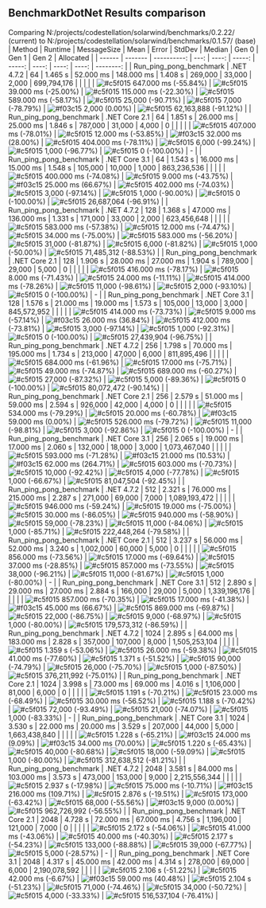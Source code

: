 ﻿## BenchmarkDotNet Results comparison
Comparing N:/projects/codestellation/solarwind/benchmarks/0.2.22/ (current) to N:/projects/codestellation/solarwind/benchmarks/0.1.57/ (base)
| Method | Runtime | MessageSize | Mean | Error | StdDev | Median | Gen 0 | Gen 1 | Gen 2 | Allocated |
| ------ | ------- | ----------: | ---: | ----: | -----: | -----: | ----: | ----: | ----: | --------: |
| Run_ping_pong_benchmark | .NET 4.7.2 | 64 | 1.465 s | 52.000 ms | 148.000 ms | 1.408 s | 269,000 | 33,000 | 2,000 | 699,794,176 |
| | | | ![#c5f015](https://via.placeholder.com/15/c5f015/000000?text=+) 647.000 ms (-55.84%) | ![#c5f015](https://via.placeholder.com/15/c5f015/000000?text=+) 39.000 ms (-25.00%) | ![#c5f015](https://via.placeholder.com/15/c5f015/000000?text=+) 115.000 ms (-22.30%) | ![#c5f015](https://via.placeholder.com/15/c5f015/000000?text=+) 589.000 ms (-58.17%) | ![#c5f015](https://via.placeholder.com/15/c5f015/000000?text=+) 25,000 (-90.71%) | ![#c5f015](https://via.placeholder.com/15/c5f015/000000?text=+) 7,000 (-78.79%) | ![#f03c15](https://via.placeholder.com/15/f03c15/000000?text=+) 2,000 (0.00%) | ![#c5f015](https://via.placeholder.com/15/c5f015/000000?text=+) 62,163,888 (-91.12%) |
| Run_ping_pong_benchmark | .NET Core 2.1 | 64 | 1.851 s | 26.000 ms | 25.000 ms | 1.846 s | 787,000 | 31,000 | 4,000 | 0 |
| | | | ![#c5f015](https://via.placeholder.com/15/c5f015/000000?text=+) 407.000 ms (-78.01%) | ![#c5f015](https://via.placeholder.com/15/c5f015/000000?text=+) 12.000 ms (-53.85%) | ![#f03c15](https://via.placeholder.com/15/f03c15/000000?text=+) 32.000 ms (28.00%) | ![#c5f015](https://via.placeholder.com/15/c5f015/000000?text=+) 404.000 ms (-78.11%) | ![#c5f015](https://via.placeholder.com/15/c5f015/000000?text=+) 6,000 (-99.24%) | ![#c5f015](https://via.placeholder.com/15/c5f015/000000?text=+) 1,000 (-96.77%) | ![#c5f015](https://via.placeholder.com/15/c5f015/000000?text=+) 0 (-100.00%) | - |
| Run_ping_pong_benchmark | .NET Core 3.1 | 64 | 1.543 s | 16.000 ms | 15.000 ms | 1.548 s | 105,000 | 10,000 | 1,000 | 863,236,536 |
| | | | ![#c5f015](https://via.placeholder.com/15/c5f015/000000?text=+) 400.000 ms (-74.08%) | ![#c5f015](https://via.placeholder.com/15/c5f015/000000?text=+) 9.000 ms (-43.75%) | ![#f03c15](https://via.placeholder.com/15/f03c15/000000?text=+) 25.000 ms (66.67%) | ![#c5f015](https://via.placeholder.com/15/c5f015/000000?text=+) 402.000 ms (-74.03%) | ![#c5f015](https://via.placeholder.com/15/c5f015/000000?text=+) 3,000 (-97.14%) | ![#c5f015](https://via.placeholder.com/15/c5f015/000000?text=+) 1,000 (-90.00%) | ![#c5f015](https://via.placeholder.com/15/c5f015/000000?text=+) 0 (-100.00%) | ![#c5f015](https://via.placeholder.com/15/c5f015/000000?text=+) 26,687,064 (-96.91%) |
| Run_ping_pong_benchmark | .NET 4.7.2 | 128 | 1.368 s | 47.000 ms | 136.000 ms | 1.331 s | 171,000 | 33,000 | 2,000 | 623,456,648 |
| | | | ![#c5f015](https://via.placeholder.com/15/c5f015/000000?text=+) 583.000 ms (-57.38%) | ![#c5f015](https://via.placeholder.com/15/c5f015/000000?text=+) 12.000 ms (-74.47%) | ![#c5f015](https://via.placeholder.com/15/c5f015/000000?text=+) 34.000 ms (-75.00%) | ![#c5f015](https://via.placeholder.com/15/c5f015/000000?text=+) 583.000 ms (-56.20%) | ![#c5f015](https://via.placeholder.com/15/c5f015/000000?text=+) 31,000 (-81.87%) | ![#c5f015](https://via.placeholder.com/15/c5f015/000000?text=+) 6,000 (-81.82%) | ![#c5f015](https://via.placeholder.com/15/c5f015/000000?text=+) 1,000 (-50.00%) | ![#c5f015](https://via.placeholder.com/15/c5f015/000000?text=+) 71,485,312 (-88.53%) |
| Run_ping_pong_benchmark | .NET Core 2.1 | 128 | 1.906 s | 28.000 ms | 27.000 ms | 1.904 s | 789,000 | 29,000 | 5,000 | 0 |
| | | | ![#c5f015](https://via.placeholder.com/15/c5f015/000000?text=+) 416.000 ms (-78.17%) | ![#c5f015](https://via.placeholder.com/15/c5f015/000000?text=+) 8.000 ms (-71.43%) | ![#c5f015](https://via.placeholder.com/15/c5f015/000000?text=+) 24.000 ms (-11.11%) | ![#c5f015](https://via.placeholder.com/15/c5f015/000000?text=+) 414.000 ms (-78.26%) | ![#c5f015](https://via.placeholder.com/15/c5f015/000000?text=+) 11,000 (-98.61%) | ![#c5f015](https://via.placeholder.com/15/c5f015/000000?text=+) 2,000 (-93.10%) | ![#c5f015](https://via.placeholder.com/15/c5f015/000000?text=+) 0 (-100.00%) | - |
| Run_ping_pong_benchmark | .NET Core 3.1 | 128 | 1.576 s | 21.000 ms | 19.000 ms | 1.573 s | 105,000 | 13,000 | 3,000 | 845,572,952 |
| | | | ![#c5f015](https://via.placeholder.com/15/c5f015/000000?text=+) 414.000 ms (-73.73%) | ![#c5f015](https://via.placeholder.com/15/c5f015/000000?text=+) 9.000 ms (-57.14%) | ![#f03c15](https://via.placeholder.com/15/f03c15/000000?text=+) 26.000 ms (36.84%) | ![#c5f015](https://via.placeholder.com/15/c5f015/000000?text=+) 412.000 ms (-73.81%) | ![#c5f015](https://via.placeholder.com/15/c5f015/000000?text=+) 3,000 (-97.14%) | ![#c5f015](https://via.placeholder.com/15/c5f015/000000?text=+) 1,000 (-92.31%) | ![#c5f015](https://via.placeholder.com/15/c5f015/000000?text=+) 0 (-100.00%) | ![#c5f015](https://via.placeholder.com/15/c5f015/000000?text=+) 27,439,904 (-96.75%) |
| Run_ping_pong_benchmark | .NET 4.7.2 | 256 | 1.798 s | 70.000 ms | 195.000 ms | 1.734 s | 213,000 | 47,000 | 6,000 | 811,895,496 |
| | | | ![#c5f015](https://via.placeholder.com/15/c5f015/000000?text=+) 684.000 ms (-61.96%) | ![#c5f015](https://via.placeholder.com/15/c5f015/000000?text=+) 17.000 ms (-75.71%) | ![#c5f015](https://via.placeholder.com/15/c5f015/000000?text=+) 49.000 ms (-74.87%) | ![#c5f015](https://via.placeholder.com/15/c5f015/000000?text=+) 689.000 ms (-60.27%) | ![#c5f015](https://via.placeholder.com/15/c5f015/000000?text=+) 27,000 (-87.32%) | ![#c5f015](https://via.placeholder.com/15/c5f015/000000?text=+) 5,000 (-89.36%) | ![#c5f015](https://via.placeholder.com/15/c5f015/000000?text=+) 0 (-100.00%) | ![#c5f015](https://via.placeholder.com/15/c5f015/000000?text=+) 80,072,472 (-90.14%) |
| Run_ping_pong_benchmark | .NET Core 2.1 | 256 | 2.579 s | 51.000 ms | 59.000 ms | 2.594 s | 926,000 | 42,000 | 4,000 | 0 |
| | | | ![#c5f015](https://via.placeholder.com/15/c5f015/000000?text=+) 534.000 ms (-79.29%) | ![#c5f015](https://via.placeholder.com/15/c5f015/000000?text=+) 20.000 ms (-60.78%) | ![#f03c15](https://via.placeholder.com/15/f03c15/000000?text=+) 59.000 ms (0.00%) | ![#c5f015](https://via.placeholder.com/15/c5f015/000000?text=+) 526.000 ms (-79.72%) | ![#c5f015](https://via.placeholder.com/15/c5f015/000000?text=+) 11,000 (-98.81%) | ![#c5f015](https://via.placeholder.com/15/c5f015/000000?text=+) 3,000 (-92.86%) | ![#c5f015](https://via.placeholder.com/15/c5f015/000000?text=+) 0 (-100.00%) | - |
| Run_ping_pong_benchmark | .NET Core 3.1 | 256 | 2.065 s | 19.000 ms | 17.000 ms | 2.060 s | 132,000 | 18,000 | 3,000 | 1,073,467,040 |
| | | | ![#c5f015](https://via.placeholder.com/15/c5f015/000000?text=+) 593.000 ms (-71.28%) | ![#f03c15](https://via.placeholder.com/15/f03c15/000000?text=+) 21.000 ms (10.53%) | ![#f03c15](https://via.placeholder.com/15/f03c15/000000?text=+) 62.000 ms (264.71%) | ![#c5f015](https://via.placeholder.com/15/c5f015/000000?text=+) 603.000 ms (-70.73%) | ![#c5f015](https://via.placeholder.com/15/c5f015/000000?text=+) 10,000 (-92.42%) | ![#c5f015](https://via.placeholder.com/15/c5f015/000000?text=+) 4,000 (-77.78%) | ![#c5f015](https://via.placeholder.com/15/c5f015/000000?text=+) 1,000 (-66.67%) | ![#c5f015](https://via.placeholder.com/15/c5f015/000000?text=+) 81,047,504 (-92.45%) |
| Run_ping_pong_benchmark | .NET 4.7.2 | 512 | 2.321 s | 76.000 ms | 215.000 ms | 2.287 s | 271,000 | 69,000 | 7,000 | 1,089,193,472 |
| | | | ![#c5f015](https://via.placeholder.com/15/c5f015/000000?text=+) 946.000 ms (-59.24%) | ![#c5f015](https://via.placeholder.com/15/c5f015/000000?text=+) 19.000 ms (-75.00%) | ![#c5f015](https://via.placeholder.com/15/c5f015/000000?text=+) 30.000 ms (-86.05%) | ![#c5f015](https://via.placeholder.com/15/c5f015/000000?text=+) 940.000 ms (-58.90%) | ![#c5f015](https://via.placeholder.com/15/c5f015/000000?text=+) 59,000 (-78.23%) | ![#c5f015](https://via.placeholder.com/15/c5f015/000000?text=+) 11,000 (-84.06%) | ![#c5f015](https://via.placeholder.com/15/c5f015/000000?text=+) 1,000 (-85.71%) | ![#c5f015](https://via.placeholder.com/15/c5f015/000000?text=+) 222,448,264 (-79.58%) |
| Run_ping_pong_benchmark | .NET Core 2.1 | 512 | 3.237 s | 56.000 ms | 52.000 ms | 3.240 s | 1,002,000 | 60,000 | 5,000 | 0 |
| | | | ![#c5f015](https://via.placeholder.com/15/c5f015/000000?text=+) 856.000 ms (-73.56%) | ![#c5f015](https://via.placeholder.com/15/c5f015/000000?text=+) 17.000 ms (-69.64%) | ![#c5f015](https://via.placeholder.com/15/c5f015/000000?text=+) 37.000 ms (-28.85%) | ![#c5f015](https://via.placeholder.com/15/c5f015/000000?text=+) 857.000 ms (-73.55%) | ![#c5f015](https://via.placeholder.com/15/c5f015/000000?text=+) 38,000 (-96.21%) | ![#c5f015](https://via.placeholder.com/15/c5f015/000000?text=+) 11,000 (-81.67%) | ![#c5f015](https://via.placeholder.com/15/c5f015/000000?text=+) 1,000 (-80.00%) | - |
| Run_ping_pong_benchmark | .NET Core 3.1 | 512 | 2.890 s | 29.000 ms | 27.000 ms | 2.884 s | 166,000 | 29,000 | 5,000 | 1,339,196,176 |
| | | | ![#c5f015](https://via.placeholder.com/15/c5f015/000000?text=+) 857.000 ms (-70.35%) | ![#c5f015](https://via.placeholder.com/15/c5f015/000000?text=+) 17.000 ms (-41.38%) | ![#f03c15](https://via.placeholder.com/15/f03c15/000000?text=+) 45.000 ms (66.67%) | ![#c5f015](https://via.placeholder.com/15/c5f015/000000?text=+) 869.000 ms (-69.87%) | ![#c5f015](https://via.placeholder.com/15/c5f015/000000?text=+) 22,000 (-86.75%) | ![#c5f015](https://via.placeholder.com/15/c5f015/000000?text=+) 9,000 (-68.97%) | ![#c5f015](https://via.placeholder.com/15/c5f015/000000?text=+) 1,000 (-80.00%) | ![#c5f015](https://via.placeholder.com/15/c5f015/000000?text=+) 179,573,312 (-86.59%) |
| Run_ping_pong_benchmark | .NET 4.7.2 | 1024 | 2.895 s | 64.000 ms | 183.000 ms | 2.828 s | 357,000 | 107,000 | 8,000 | 1,505,253,104 |
| | | | ![#c5f015](https://via.placeholder.com/15/c5f015/000000?text=+) 1.359 s (-53.06%) | ![#c5f015](https://via.placeholder.com/15/c5f015/000000?text=+) 26.000 ms (-59.38%) | ![#c5f015](https://via.placeholder.com/15/c5f015/000000?text=+) 41.000 ms (-77.60%) | ![#c5f015](https://via.placeholder.com/15/c5f015/000000?text=+) 1.371 s (-51.52%) | ![#c5f015](https://via.placeholder.com/15/c5f015/000000?text=+) 90,000 (-74.79%) | ![#c5f015](https://via.placeholder.com/15/c5f015/000000?text=+) 26,000 (-75.70%) | ![#c5f015](https://via.placeholder.com/15/c5f015/000000?text=+) 1,000 (-87.50%) | ![#c5f015](https://via.placeholder.com/15/c5f015/000000?text=+) 376,211,992 (-75.01%) |
| Run_ping_pong_benchmark | .NET Core 2.1 | 1024 | 3.998 s | 73.000 ms | 69.000 ms | 4.016 s | 1,106,000 | 81,000 | 6,000 | 0 |
| | | | ![#c5f015](https://via.placeholder.com/15/c5f015/000000?text=+) 1.191 s (-70.21%) | ![#c5f015](https://via.placeholder.com/15/c5f015/000000?text=+) 23.000 ms (-68.49%) | ![#c5f015](https://via.placeholder.com/15/c5f015/000000?text=+) 30.000 ms (-56.52%) | ![#c5f015](https://via.placeholder.com/15/c5f015/000000?text=+) 1.188 s (-70.42%) | ![#c5f015](https://via.placeholder.com/15/c5f015/000000?text=+) 72,000 (-93.49%) | ![#c5f015](https://via.placeholder.com/15/c5f015/000000?text=+) 21,000 (-74.07%) | ![#c5f015](https://via.placeholder.com/15/c5f015/000000?text=+) 1,000 (-83.33%) | - |
| Run_ping_pong_benchmark | .NET Core 3.1 | 1024 | 3.530 s | 22.000 ms | 20.000 ms | 3.529 s | 207,000 | 44,000 | 5,000 | 1,663,438,840 |
| | | | ![#c5f015](https://via.placeholder.com/15/c5f015/000000?text=+) 1.228 s (-65.21%) | ![#f03c15](https://via.placeholder.com/15/f03c15/000000?text=+) 24.000 ms (9.09%) | ![#f03c15](https://via.placeholder.com/15/f03c15/000000?text=+) 34.000 ms (70.00%) | ![#c5f015](https://via.placeholder.com/15/c5f015/000000?text=+) 1.220 s (-65.43%) | ![#c5f015](https://via.placeholder.com/15/c5f015/000000?text=+) 40,000 (-80.68%) | ![#c5f015](https://via.placeholder.com/15/c5f015/000000?text=+) 18,000 (-59.09%) | ![#c5f015](https://via.placeholder.com/15/c5f015/000000?text=+) 1,000 (-80.00%) | ![#c5f015](https://via.placeholder.com/15/c5f015/000000?text=+) 312,638,512 (-81.21%) |
| Run_ping_pong_benchmark | .NET 4.7.2 | 2048 | 3.581 s | 84.000 ms | 103.000 ms | 3.573 s | 473,000 | 153,000 | 9,000 | 2,215,556,344 |
| | | | ![#c5f015](https://via.placeholder.com/15/c5f015/000000?text=+) 2.937 s (-17.98%) | ![#c5f015](https://via.placeholder.com/15/c5f015/000000?text=+) 75.000 ms (-10.71%) | ![#f03c15](https://via.placeholder.com/15/f03c15/000000?text=+) 216.000 ms (109.71%) | ![#c5f015](https://via.placeholder.com/15/c5f015/000000?text=+) 2.876 s (-19.51%) | ![#c5f015](https://via.placeholder.com/15/c5f015/000000?text=+) 173,000 (-63.42%) | ![#c5f015](https://via.placeholder.com/15/c5f015/000000?text=+) 68,000 (-55.56%) | ![#f03c15](https://via.placeholder.com/15/f03c15/000000?text=+) 9,000 (0.00%) | ![#c5f015](https://via.placeholder.com/15/c5f015/000000?text=+) 962,726,992 (-56.55%) |
| Run_ping_pong_benchmark | .NET Core 2.1 | 2048 | 4.728 s | 72.000 ms | 67.000 ms | 4.756 s | 1,196,000 | 121,000 | 7,000 | 0 |
| | | | ![#c5f015](https://via.placeholder.com/15/c5f015/000000?text=+) 2.172 s (-54.06%) | ![#c5f015](https://via.placeholder.com/15/c5f015/000000?text=+) 41.000 ms (-43.06%) | ![#c5f015](https://via.placeholder.com/15/c5f015/000000?text=+) 40.000 ms (-40.30%) | ![#c5f015](https://via.placeholder.com/15/c5f015/000000?text=+) 2.177 s (-54.23%) | ![#c5f015](https://via.placeholder.com/15/c5f015/000000?text=+) 133,000 (-88.88%) | ![#c5f015](https://via.placeholder.com/15/c5f015/000000?text=+) 39,000 (-67.77%) | ![#c5f015](https://via.placeholder.com/15/c5f015/000000?text=+) 5,000 (-28.57%) | - |
| Run_ping_pong_benchmark | .NET Core 3.1 | 2048 | 4.317 s | 45.000 ms | 42.000 ms | 4.314 s | 278,000 | 69,000 | 6,000 | 2,190,078,592 |
| | | | ![#c5f015](https://via.placeholder.com/15/c5f015/000000?text=+) 2.106 s (-51.22%) | ![#c5f015](https://via.placeholder.com/15/c5f015/000000?text=+) 42.000 ms (-6.67%) | ![#f03c15](https://via.placeholder.com/15/f03c15/000000?text=+) 59.000 ms (40.48%) | ![#c5f015](https://via.placeholder.com/15/c5f015/000000?text=+) 2.104 s (-51.23%) | ![#c5f015](https://via.placeholder.com/15/c5f015/000000?text=+) 71,000 (-74.46%) | ![#c5f015](https://via.placeholder.com/15/c5f015/000000?text=+) 34,000 (-50.72%) | ![#c5f015](https://via.placeholder.com/15/c5f015/000000?text=+) 4,000 (-33.33%) | ![#c5f015](https://via.placeholder.com/15/c5f015/000000?text=+) 516,537,104 (-76.41%) |
